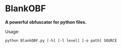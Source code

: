 # BlankOBF
**A powerful obfuscator for python files.**

Usage:
```batch
python BlankOBF.py [-h] [-l level] [-o path] SOURCE
```
